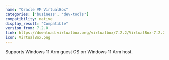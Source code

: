 ```yaml
---
name: "Oracle VM VirtualBox"
categories: ['business', 'dev-tools']
compatibility: native
display_result: "Compatible"
version_from: 7.2.0
link: https://download.virtualbox.org/virtualbox/7.2.2/VirtualBox-7.2.2-170484-Win.exe
icon: VirtualBox.png
---
```

Supports Windows 11 Arm guest OS on Windows 11 Arm host. 